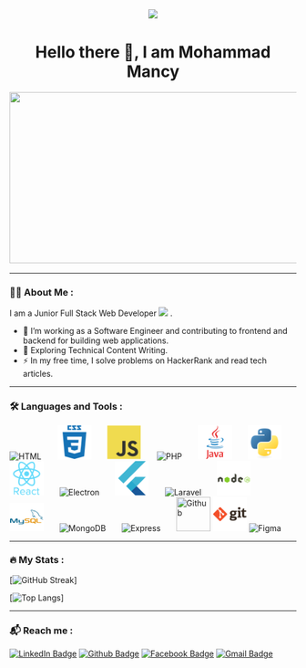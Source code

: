 <!--
**MohammadMancy/MohammadMancy** is a ✨ _special_ ✨ repository because its `README.md` (this file) appears on your GitHub profile.

Here are some ideas to get you started:-->

<div id="header" align="center">
  <img src="https://media.giphy.com/media/gjrYDwbjnK8x36xZIO/giphy.gif" width="200"/>
</div>
<h1 align="center"> Hello there 👋, I am Mohammad Mancy </h1>
<div align="center">
  <img src="https://media.giphy.com/media/dWesBcTLavkZuG35MI/giphy.gif" width="600" height="300"/>
</div>

---

### :man_technologist: About Me :

I am a Junior Full Stack Web Developer <img src="https://media.giphy.com/media/WUlplcMpOCEmTGBtBW/giphy.gif" width="30"> .


- :telescope: I’m working as a Software Engineer and contributing to frontend and backend for building web applications.
- :seedling: Exploring Technical Content Writing.
- :zap: In my free time, I solve problems on HackerRank and read tech articles.

---

### :hammer_and_wrench: Languages and Tools :</br>
<div>
  <img src="https://cdn.jsdelivr.net/gh/devicons/devicon/icons/html5/html5-original-wordmark.svg" title="HTML5" alt="HTML" width="60" height="60"/>&nbsp;&nbsp;&nbsp;&nbsp;&nbsp;&nbsp;
  <img src="https://github.com/devicons/devicon/blob/master/icons/css3/css3-plain-wordmark.svg"  title="CSS3" alt="CSS" width="60" height="60"/>&nbsp;&nbsp;&nbsp;&nbsp;&nbsp;&nbsp;
  <img src="https://github.com/devicons/devicon/blob/master/icons/javascript/javascript-original.svg" title="JavaScript" alt="JavaScript" width="60" height="60"/>&nbsp;&nbsp;&nbsp;&nbsp;&nbsp;&nbsp;
  <img src="https://cdn.jsdelivr.net/gh/devicons/devicon/icons/php/php-plain.svg" title="PHP" alt="PHP" width="60" height="60"/>&nbsp;&nbsp;&nbsp;&nbsp;&nbsp;&nbsp;
  <img src="https://github.com/devicons/devicon/blob/master/icons/java/java-original-wordmark.svg" title="Java" alt="Java" width="60" height="60"/>&nbsp;&nbsp;&nbsp;&nbsp;&nbsp;&nbsp;
    <img src="https://github.com/devicons/devicon/blob/master/icons/python/python-original.svg" title="Python"  alt="Python" width="60" height="60"/>&nbsp;&nbsp;&nbsp;&nbsp;&nbsp;&nbsp;
  <img src="https://github.com/devicons/devicon/blob/master/icons/react/react-original-wordmark.svg" title="React" alt="React" width="60" height="60"/>&nbsp;&nbsp;&nbsp;&nbsp;&nbsp;&nbsp;
  <img src="https://cdn.jsdelivr.net/gh/devicons/devicon/icons/electron/electron-original.svg" title="Electron" alt="Electron" width="60" height="60"/>&nbsp;&nbsp;&nbsp;&nbsp;&nbsp;&nbsp;
  <img src="https://github.com/devicons/devicon/blob/master/icons/flutter/flutter-original.svg" title="Flutter" alt="Flutter" width="60" height="60"/>&nbsp;&nbsp;&nbsp;&nbsp;&nbsp;&nbsp;
  <img src="https://cdn.jsdelivr.net/gh/devicons/devicon/icons/laravel/laravel-plain-wordmark.svg" title="Laravel" alt="Laravel " width="60" height="60"/>&nbsp;&nbsp;&nbsp;&nbsp;&nbsp;&nbsp;
  <img src="https://github.com/devicons/devicon/blob/master/icons/nodejs/nodejs-original-wordmark.svg" title="NodeJS" alt="NodeJS" width="60" height="60"/>&nbsp;&nbsp;&nbsp;&nbsp;&nbsp;&nbsp;
  <img src="https://github.com/devicons/devicon/blob/master/icons/mysql/mysql-original-wordmark.svg" title="MySQL"  alt="MySQL" width="60" height="50"/>&nbsp;&nbsp;&nbsp;&nbsp;&nbsp;&nbsp;
  <img src="https://cdn.jsdelivr.net/gh/devicons/devicon/icons/mongodb/mongodb-original-wordmark.svg" title="MongoDB" alt="MongoDB" width="60" height="60"/>&nbsp;&nbsp;&nbsp;&nbsp;&nbsp;&nbsp;
  <img src="https://cdn.jsdelivr.net/gh/devicons/devicon/icons/express/express-original-wordmark.svg" title="Express" alt="Express" width="60" height="60"/>&nbsp;&nbsp;&nbsp;&nbsp;&nbsp;&nbsp;
  <img src="https://cdn.jsdelivr.net/gh/devicons/devicon/icons/github/github-original-wordmark.svg" title="Github" **alt="Github" width="60" height="60"/>
  <img src="https://github.com/devicons/devicon/blob/master/icons/git/git-original-wordmark.svg" title="Git" **alt="Git" width="60" height="60"/>
  <img src="https://cdn.jsdelivr.net/gh/devicons/devicon/icons/figma/figma-original.svg" title="Figma" alt="Figma" width="50" height="60"/>&nbsp;&nbsp;&nbsp;&nbsp;&nbsp;&nbsp;
</div>

---

### :fire: My Stats :

[![GitHub Streak](http://github-readme-streak-stats.herokuapp.com?user=Mohammad-Mancy&theme=dark&background=000000)]


[![Top Langs](https://github-readme-stats.vercel.app/api/top-langs/?username=Mohammad-Mancy&layout=compact&theme=vision-friendly-dark)]

---

### 	:mailbox_with_mail: Reach me :
<div id="badges">
  <a href="https://www.linkedin.com/in/mohammad-mancy-75b591227/"><img src="https://img.shields.io/badge/LinkedIn-blue?style=for-the-badge&logo=linkedin&logoColor=white" alt="LinkedIn Badge"/><a/>
  <a href="https://github.com/Mohammad-Mancy/"><img src="https://img.shields.io/badge/github-black?style=for-the-badge&logo=black&logoColor=white" alt="Github Badge"/><a/>
  <a href="https://www.facebook.com/mohammad.mancy.33/"><img src="https://img.shields.io/badge/facebook-blue?style=for-the-badge&logo=facebook&logoColor=white" alt="Facebook Badge"/><a/>
   <a href="mailto:mohammad.mancy994@gmail.com"><img src="https://img.shields.io/badge/gmail-red?style=for-the-badge&logo=gmail&logoColor=white" alt="Gmail Badge"/><a/>
</div>
